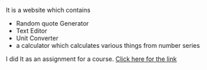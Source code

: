 It is a website which contains 
* Random quote Generator
* Text Editor
* Unit Converter
* a calculator which calculates various things from number series

I did It as an assignment for a course.
[Click here for the link](https://jerinbristy.github.io/Assignment1/)